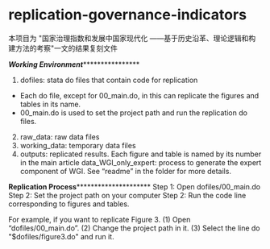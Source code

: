 # replication-governance-indicators
本项目为 "国家治理指数和发展中国家现代化 ——基于历史沿革、理论逻辑和构建方法的考察"一文的结果复刻文件


***************************Working Environment*******************************************
1. dofiles: stata do files that contain code for replication
- Each do file, except for 00_main.do, in this can replicate the figures and tables in its name.
- 00_main.do is used to set the project path and run the replication do files.
2. raw_data: raw data files
3. working_data: temporary data files
4. outputs: replicated results. Each figure and table is named by its number in the main article
data_WGI_only_expert: process to generate the expert component of WGI. See “readme” in the folder for more details.

**********************Replication Process*******************************************
Step 1: Open dofiles/00_main.do 
Step 2: Set the project path on your computer
Step 2: Run the code line corresponding to figures and tables. 

For example, if you want to replicate Figure 3. (1) Open “dofiles/00_main.do”. (2) Change the project path in it. (3) Select the line do "$dofiles/figure3.do" and run it.



 

